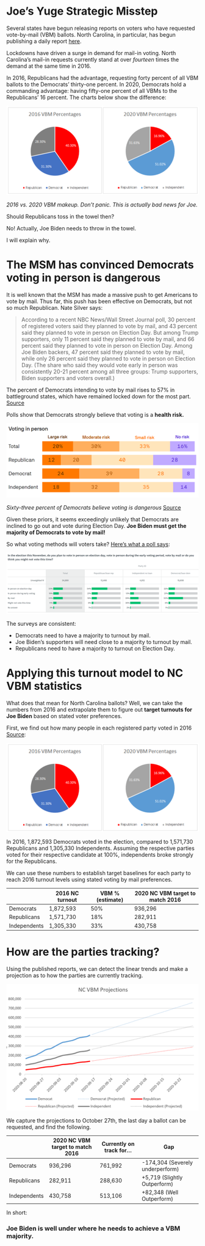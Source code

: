 # Joe’s Yuge Strategic Misstep

Several states have begun releasing reports on voters who have requested vote-by-mail (VBM) ballots. North Carolina, in particular, has begun publishing a daily report [here](https://tinyurl.com/y3zha9uh). 

Lockdowns have driven a surge in demand for mail-in voting. North Carolina’s mail-in requests currently stand at over *fourteen* times the demand at the same time in 2016. 

In 2016, Republicans had the advantage, requesting forty percent of all VBM ballots to the Democrats’ thirty-one percent. In 2020, Democrats hold a commanding advantage: having fifty-one percent of all VBMs to the Republicans’ 16 percent. The charts below show the difference:

![VBM breakdown 2016 vs 2020](/images/vbm-percentages.png)

*2016 vs. 2020 VBM makeup. Don’t panic. This is actually bad news for Joe.*

Should Republicans toss in the towel then? 

No! Actually, Joe Biden needs to throw in the towel. 

I will explain why. 

# The MSM has convinced Democrats voting in person is dangerous

It is well known that the MSM has made a massive push to get Americans to vote by mail. Thus far, this push has been effective on Democrats, but not so much Republican. Nate Silver says:

> According to a recent NBC News/Wall Street Journal poll, 30 percent of registered voters said they planned to vote by mail, and 43 percent said they planned to vote in person on Election Day. But among Trump supporters, only 11 percent said they planned to vote by mail, and 66 percent said they planned to vote in person on Election Day. Among Joe Biden backers, 47 percent said they planned to vote by mail, while only 26 percent said they planned to vote in person on Election Day. (The share who said they would vote early in person was consistently 20-21 percent among all three groups: Trump supporters, Biden supporters and voters overall.)

The percent of Democrats intending to vote by mail rises to 57% in battleground states, which have remained locked down for the most part. [Source](https://tinyurl.com/y3u2xarx)

Polls show that Democrats strongly believe that voting is a **health risk.**

![63% of Democrats believe voting is a health risk](/images/health-risk.png)

*Sixty-three percent of Democrats believe voting is dangerous* [Source](https://www.axios.com/axios-ipsos-coronavirus-index-in-person-campaigning-50124c22-1163-4a6e-b45a-af1acc7ca337.html)

Given these priors, it seems exceedingly unlikely that Democrats are inclined to go out and vote during Election Day. **Joe Biden must get the majority of Democrats to vote by mail!**

So what voting methods will voters take? [Here’s what a poll says](https://tinyurl.com/y6o8jalg):

![VBM breakdown 2016 vs 2020](/images/voting-plans.png)

The surveys are consistent: 

* Democrats need to have a majority to turnout by mail.
* Joe Biden’s supporters will need close to a majority to turnout by mail.
* Republicans need to have a majority to turnout on Election Day. 

# Applying this turnout model to NC VBM statistics

What does that mean for North Carolina ballots? Well, we can take the numbers from 2016 and extrapolate them to figure out **target turnouts for Joe Biden** based on stated voter preferences. 

First, we find out how many people in each registered party voted in 2016 [Source](https://democracync.org/wp-content/uploads/2017/05/WhoVoted2016.pdf): 

![VBM breakdown 2016 vs 2020](/images/vbm-percentages.png)

 In 2016, 1,872,593 Democrats voted in the election, compared to 1,571,730 Republicans and 1,305,330 Independents. Assuming the respective parties voted for their respective candidate at 100%, independents broke strongly for the Republicans. 

We can use these numbers to establish target baselines for each party to reach 2016 turnout levels using stated voting by mail preferences. 

|   | 2016 NC turnout | VBM % (estimate) | 2020 NC VBM target to match 2016 |
| ------------- | ------------- | ------------- | ------------- |
| Democrats  | 1,872,593  | 50%  | 936,296  |
| Republicans  | 1,571,730  | 18%  | 282,911  |
| Independents  | 1,305,330  | 33%  | 430,758  |

# How are the parties tracking?

Using the published reports, we can detect the linear trends and make a projection as to how the parties are currently tracking. 

![VBM projections](/images/vbm-projections.png)

We capture the projections to October 27th, the last day a ballot can be requested, and find the following. 

|   | 2020 NC VBM target to match 2016 | Currently on track for…  | Gap |
| ------------- | ------------- | ------------- | ------------- |
| Democrats  | 936,296  | 761,992 | -174,304 (Severely underperform) | 
| Republicans | 282,911  | 288,630 |  +5,719 (Slightly Outperform) |
| Independents  | 430,758  | 513,106 | +82,348 (Well Outperform) |

In short: 

### Joe Biden is well under where he needs to achieve a VBM majority. 
